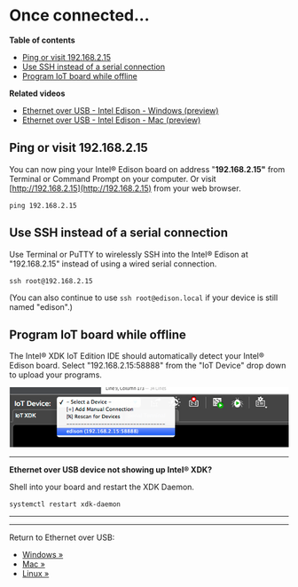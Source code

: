 # Once connected...

**Table of contents**

* [Ping or visit 192.168.2.15](#ping-or-visit-192168215)
* [Use SSH instead of a serial connection](#use-ssh-instead-of-a-serial-connection)
* [Program IoT board while offline](#program-iot-board-while-offline)

**Related videos**

* [Ethernet over USB - Intel Edison - Windows (preview)]()
* [Ethernet over USB - Intel Edison - Mac (preview)]()


## Ping or visit 192.168.2.15

You can now ping your Intel® Edison board on address "**192.168.2.15"** from Terminal or Command Prompt on your computer. Or visit [http://192.168.2.15](http://192.168.2.15) from your web browser.

```
ping 192.168.2.15
```

## Use SSH instead of a serial connection

Use Terminal or PuTTY to wirelessly SSH into the Intel® Edison at "192.168.2.15" instead of using a wired serial connection. 

```
ssh root@192.168.2.15
```

(You can also continue to use `ssh root@edison.local` if your device is still named "edison".)

## Program IoT board while offline

The Intel® XDK IoT Edition IDE should automatically detect your Intel® Edison board. Select "192.168.2.15:58888" from the "IoT Device" drop down to upload your programs. 

!["192.168.2.15:58888" entry selected in "IoT Device" drop down](images/xdk-select_dot_15.png)

---

**Ethernet over USB device not showing up Intel® XDK?**

Shell into your board and restart the XDK Daemon.

```
systemctl restart xdk-daemon
```

---

---

Return to Ethernet over USB:

* [Windows »](windows.md)
* [Mac »](mac.md)
* [Linux »](linux.md)


